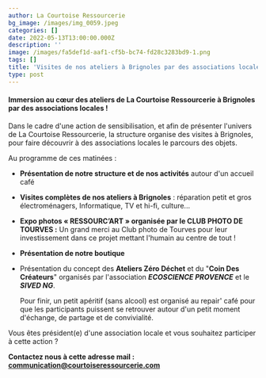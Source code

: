 ```yaml
---
author: La Courtoise Ressourcerie
bg_image: /images/img_0059.jpeg
categories: []
date: 2022-05-13T13:00:00.000Z
description: ''
image: /images/fa5def1d-aaf1-cf5b-bc74-fd28c3283bd9-1.png
tags: []
title: 'Visites de nos ateliers à Brignoles par des associations locales ! '
type: post
---
```


#### **Immersion au cœur des ateliers de La Courtoise Ressourcerie à Brignoles par des associations locales !**

Dans le cadre d'une action de sensibilisation, et afin de présenter l'univers de La Courtoise Ressourcerie, la structure organise des visites à Brignoles, pour faire découvrir à des associations locales le parcours des objets.

Au programme de ces matinées  :

* **Présentation de notre structure et de nos activités** autour d'un accueil café
* **Visites complètes de nos ateliers à Brignoles** : réparation petit et gros électroménagers, Informatique, TV et hi-fi, culture...
* **Expo photos « RESSOURC’ART » organisée par le CLUB PHOTO DE TOURVES :** Un grand merci au Club photo de Tourves pour leur investissement dans ce projet mettant l'humain au centre de tout !
* **Présentation de notre boutique**
* Présentation du concept des **Ateliers Zéro Déchet** et du "**Coin Des Créateurs**" organisés par l'association ***ECOSCIENCE PROVENCE*** et le ***SIVED NG***.

  Pour finir, un petit apéritif (sans alcool) est organisé au repair' café pour que les participants puissent se retrouver autour d'un petit moment d'échange, de partage et de convivialité.

Vous êtes président(e) d'une association locale et vous souhaitez participer à cette action ?

**Contactez nous à cette adresse mail : communication@courtoiseressourcerie.com**
